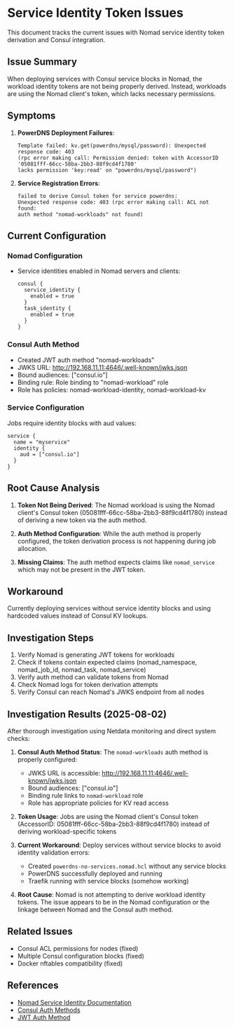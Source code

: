 # Service Identity Token Issues

This document tracks the current issues with Nomad service identity token derivation and Consul integration.

## Issue Summary

When deploying services with Consul service blocks in Nomad, the workload identity tokens are not being properly derived. Instead, workloads are using the Nomad client's token, which lacks necessary permissions.

## Symptoms

1. **PowerDNS Deployment Failures**:
   ```
   Template failed: kv.get(powerdns/mysql/password): Unexpected response code: 403 
   (rpc error making call: Permission denied: token with AccessorID '05081fff-66cc-58ba-2bb3-88f9cd4f1780' 
   lacks permission 'key:read' on "powerdns/mysql/password")
   ```

2. **Service Registration Errors**:
   ```
   failed to derive Consul token for service powerdns: 
   Unexpected response code: 403 (rpc error making call: ACL not found: 
   auth method "nomad-workloads" not found)
   ```

## Current Configuration

### Nomad Configuration
- Service identities enabled in Nomad servers and clients:
  ```hcl
  consul {
    service_identity {
      enabled = true
    }
    task_identity {
      enabled = true
    }
  }
  ```

### Consul Auth Method
- Created JWT auth method "nomad-workloads"
- JWKS URL: http://192.168.11.11:4646/.well-known/jwks.json
- Bound audiences: ["consul.io"]
- Binding rule: Role binding to "nomad-workload" role
- Role has policies: nomad-workload-identity, nomad-workload-kv

### Service Configuration
Jobs require identity blocks with aud values:
```hcl
service {
  name = "myservice"
  identity {
    aud = ["consul.io"]
  }
}
```

## Root Cause Analysis

1. **Token Not Being Derived**: The Nomad workload is using the Nomad client's Consul token (05081fff-66cc-58ba-2bb3-88f9cd4f1780) instead of deriving a new token via the auth method.

2. **Auth Method Configuration**: While the auth method is properly configured, the token derivation process is not happening during job allocation.

3. **Missing Claims**: The auth method expects claims like `nomad_service` which may not be present in the JWT token.

## Workaround

Currently deploying services without service identity blocks and using hardcoded values instead of Consul KV lookups.

## Investigation Steps

1. Verify Nomad is generating JWT tokens for workloads
2. Check if tokens contain expected claims (nomad_namespace, nomad_job_id, nomad_task, nomad_service)
3. Verify auth method can validate tokens from Nomad
4. Check Nomad logs for token derivation attempts
5. Verify Consul can reach Nomad's JWKS endpoint from all nodes

## Investigation Results (2025-08-02)

After thorough investigation using Netdata monitoring and direct system checks:

1. **Consul Auth Method Status**: The `nomad-workloads` auth method is properly configured:
   - JWKS URL is accessible: http://192.168.11.11:4646/.well-known/jwks.json
   - Bound audiences: ["consul.io"]
   - Binding rule links to `nomad-workload` role
   - Role has appropriate policies for KV read access

2. **Token Usage**: Jobs are using the Nomad client's Consul token (AccessorID: 05081fff-66cc-58ba-2bb3-88f9cd4f1780) instead of deriving workload-specific tokens

3. **Current Workaround**: Deploy services without service blocks to avoid identity validation errors:
   - Created `powerdns-no-services.nomad.hcl` without any service blocks
   - PowerDNS successfully deployed and running
   - Traefik running with service blocks (somehow working)

4. **Root Cause**: Nomad is not attempting to derive workload identity tokens. The issue appears to be in the Nomad configuration or the linkage between Nomad and the Consul auth method.

## Related Issues

- Consul ACL permissions for nodes (fixed)
- Multiple Consul configuration blocks (fixed)
- Docker nftables compatibility (fixed)

## References

- [Nomad Service Identity Documentation](https://developer.hashicorp.com/nomad/docs/integrations/consul/service-identity)
- [Consul Auth Methods](https://developer.hashicorp.com/consul/docs/security/acl/auth-methods)
- [JWT Auth Method](https://developer.hashicorp.com/consul/docs/security/acl/auth-methods/jwt)